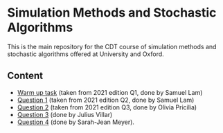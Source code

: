 # Simulation Methods and Stochastic Algorithms

This is the main repository for the CDT course of simulation methods and stochastic algorithms offered at University and Oxford. 

## Content
- [Warm up task](https://github.com/Samuel-CHLam/Oxford_Simulation_Methods_and_Stochastic_Algorithms/blob/main/WarmUp.ipynb) (taken from 2021 edition Q1, done by Samuel Lam)
- [Question 1](https://github.com/Samuel-CHLam/Oxford_Simulation_Methods_and_Stochastic_Algorithms/blob/main/Question_1.ipynb) (taken from 2021 edition Q2, done by Samuel Lam)
- [Question 2](https://github.com/Samuel-CHLam/Oxford_Simulation_Methods_and_Stochastic_Algorithms/blob/main/Question_2.ipynb) (taken from 2021 edition Q3, done by Olivia Pricilia)
- [Question 3](http://samuel-chlam.github.io/Oxford_Simulation_Methods_and_Stochastic_Algorithms_Q3) (done by Julius Villar)
- [Question 4](https://github.com/Samuel-CHLam/Oxford_Simulation_Methods_and_Stochastic_Algorithms/blob/main/Question_4.ipynb) (done by Sarah-Jean Meyer).